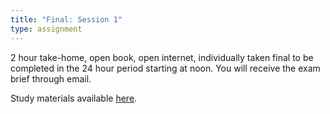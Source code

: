 ```yaml
---
title: "Final: Session 1"
type: assignment
---
```

2 hour take-home, open book, open internet, individually taken final to be completed in the 24 hour period starting at noon. You will receive the exam brief through email.

Study materials available [here](https://drive.google.com/drive/folders/1wVTa8LSedcVlhHpDH74er3bTNS832HTH?usp=sharing).